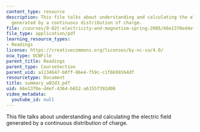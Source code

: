 ```yaml
---
content_type: resource
description: This file talks about understanding and calculating the electric field
  generated by a continuous distribution of charge.
file: /courses/8-02t-electricity-and-magnetism-spring-2005/66e1370ed4ef4364b652a6155f392d08_summary_w02d3.pdf
file_type: application/pdf
learning_resource_types:
- Readings
license: https://creativecommons.org/licenses/by-nc-sa/4.0/
ocw_type: OCWFile
parent_title: Readings
parent_type: CourseSection
parent_uid: a1134647-b0ff-86e4-f59c-c1f6b99164df
resourcetype: Document
title: summary_w02d3.pdf
uid: 66e1370e-d4ef-4364-b652-a6155f392d08
video_metadata:
  youtube_id: null
---
```

This file talks about understanding and calculating the electric field generated by a continuous distribution of charge.